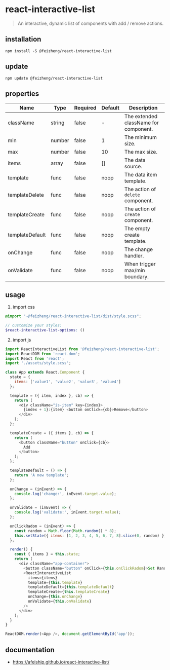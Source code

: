 # react-interactive-list
> An interactive, dynamic list of components with add / remove actions.

## installation
```shell
npm install -S @feizheng/react-interactive-list
```

## update
```shell
npm update @feizheng/react-interactive-list
```

## properties
| Name            | Type   | Required | Default | Description                           |
| --------------- | ------ | -------- | ------- | ------------------------------------- |
| className       | string | false    | -       | The extended className for component. |
| min             | number | false    | 1       | The minimum size.                     |
| max             | number | false    | 10      | The max size.                         |
| items           | array  | false    | []      | The data source.                      |
| template        | func   | false    | noop    | The data item template.               |
| templateDelete  | func   | false    | noop    | The action of `delete` component.     |
| templateCreate  | func   | false    | noop    | The action of `create` component.     |
| templateDefault | func   | false    | noop    | The empty create template.            |
| onChange        | func   | false    | noop    | The change handler.                   |
| onValidate      | func   | false    | noop    | When trigger max/min boundary.        |


## usage
1. import css
  ```scss
  @import "~@feizheng/react-interactive-list/dist/style.scss";

  // customize your styles:
  $react-interactive-list-options: ()
  ```
2. import js
  ```js
  import ReactInteractiveList from '@feizheng/react-interactive-list';
  import ReactDOM from 'react-dom';
  import React from 'react';
  import './assets/style.scss';

  class App extends React.Component {
    state = {
      items: ['value1', 'value2', 'value3', 'value4']
    };

    template = ({ item, index }, cb) => {
      return (
        <div className="is-item" key={index}>
          {index + 1}:{item} <button onClick={cb}>Remove</button>
        </div>
      );
    };

    templateCreate = ({ items }, cb) => {
      return (
        <button className="button" onClick={cb}>
          Add
        </button>
      );
    };

    templateDefault = () => {
      return 'A new template';
    };

    onChange = (inEvent) => {
      console.log('change:', inEvent.target.value);
    };

    onValidate = (inEvent) => {
      console.log('validate:', inEvent.target.value);
    };

    onClickRadom = (inEvent) => {
      const random = Math.floor(Math.random() * 8);
      this.setState({ items: [1, 2, 3, 4, 5, 6, 7, 8].slice(0, random) });
    };

    render() {
      const { items } = this.state;
      return (
        <div className="app-container">
          <button className="button" onClick={this.onClickRadom}>Set Random Items</button>
          <ReactInteractiveList
            items={items}
            template={this.template}
            templateDefault={this.templateDefault}
            templateCreate={this.templateCreate}
            onChange={this.onChange}
            onValidate={this.onValidate}
          />
        </div>
      );
    }
  }

  ReactDOM.render(<App />, document.getElementById('app'));

  ```

## documentation
- https://afeiship.github.io/react-interactive-list/

